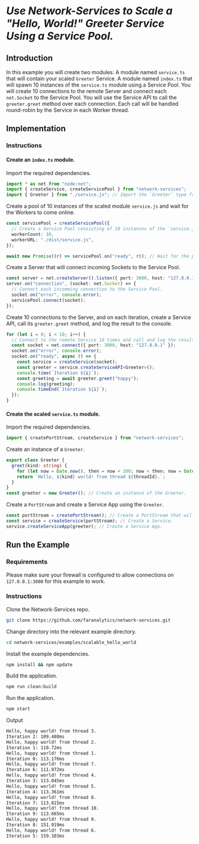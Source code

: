 # _Use Network-Services to Scale a "Hello, World!" Greeter Service Using a Service Pool._

## Introduction

In this example you will create two modules: A module named `service.ts` that will contain your scaled `Greeter` Service. A module named `index.ts` that will spawn 10 instances of the `service.ts` module using a Service Pool. You will create 10 connections to the remote Server and connect each `net.Socket` to the Service Pool. You will use the Service API to call the `greeter.greet` method over each connection. Each call will be handled round-robin by the Service in each Worker thread.

## Implementation

### Instructions

#### Create an `index.ts` module.

Import the required dependencies.

```ts
import * as net from "node:net";
import { createService, createServicePool } from "network-services";
import { Greeter } from "./service.js"; // Import the `Greeter` type from the scaled module.
```

Create a pool of 10 instances of the scaled module `service.js` and wait for the Workers to come online.

```ts
const servicePool = createServicePool({
  // Create a Service Pool consisting of 10 instances of the `service.js` module.
  workerCount: 10,
  workerURL: "./dist/service.js",
});

await new Promise((r) => servicePool.on("ready", r)); // Wait for the pool to become ready.
```

Create a Server that will connect incoming Sockets to the Service Pool.

```ts
const server = net.createServer().listen({ port: 3000, host: "127.0.0.1" });
server.on("connection", (socket: net.Socket) => {
  // Connect each incomming connection to the Service Pool.
  socket.on("error", console.error);
  servicePool.connect(socket);
});
```

Create 10 connections to the Server, and on each iteration, create a Service API, call its `greeter.greet` method, and log the result to the console.

```ts
for (let i = 0; i < 10; i++) {
  // Connect to the remote Service 10 times and call and log the result of the `greeter.greet` method.
  const socket = net.connect({ port: 3000, host: "127.0.0.1" });
  socket.on("error", console.error);
  socket.on("ready", async () => {
    const service = createService(socket);
    const greeter = service.createServiceAPI<Greeter>();
    console.time(`Iteration ${i}`);
    const greeting = await greeter.greet("happy");
    console.log(greeting);
    console.timeEnd(`Iteration ${i}`);
  });
}
```

#### Create the scaled `service.ts` module.

Import the required dependencies.

```ts
import { createPortStream, createService } from "network-services";
```

Create an instance of a `Greeter`.

```ts
export class Greeter {
  greet(kind: string) {
    for (let now = Date.now(), then = now + 100; now < then; now = Date.now()); // Block for 100 milliseconds.
    return `Hello, ${kind} world! from thread ${threadId}.`;
  }
}
const greeter = new Greeter(); // Create an instance of the Greeter.
```

Create a `PortStream` and create a Service App using the `Greeter`.

```ts
const portStream = createPortStream(); // Create a PortStream that will wrap the `parentThread` MessagePort in a stream.Duplex.
const service = createService(portStream); // Create a Service.
service.createServiceApp(greeter); // Create a Service App.
```

## Run the Example

### Requirements

Please make sure your firewall is configured to allow connections on `127.0.0.1:3000` for this example to work.

### Instructions

Clone the Network-Services repo.

```bash
git clone https://github.com/faranalytics/network-services.git
```

Change directory into the relevant example directory.

```bash
cd network-services/examples/scalable_hello_world
```

Install the example dependencies.

```bash
npm install && npm update
```

Build the application.

```bash
npm run clean:build
```

Run the application.

```bash
npm start
```

Output

```bash
Hello, happy world! from thread 3.
Iteration 2: 109.488ms
Hello, happy world! from thread 2.
Iteration 1: 110.72ms
Hello, happy world! from thread 1.
Iteration 0: 113.176ms
Hello, happy world! from thread 7.
Iteration 6: 111.972ms
Hello, happy world! from thread 4.
Iteration 3: 113.045ms
Hello, happy world! from thread 5.
Iteration 4: 113.361ms
Hello, happy world! from thread 8.
Iteration 7: 113.815ms
Hello, happy world! from thread 10.
Iteration 9: 113.665ms
Hello, happy world! from thread 9.
Iteration 8: 151.919ms
Hello, happy world! from thread 6.
Iteration 5: 159.103ms
```
